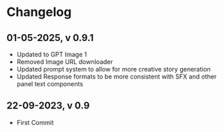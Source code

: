 # Changelog

## 01-05-2025, v 0.9.1
- Updated to GPT Image 1
- Removed Image URL downloader
- Updated prompt system to allow for more creative story generation
- Updated Response formats to be more consistent with SFX and other panel text components

## 22-09-2023, v 0.9
- First Commit
